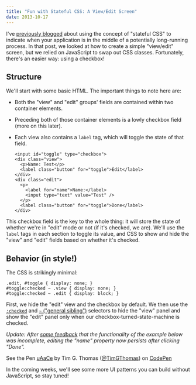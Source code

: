 ```yaml
---
title: "Fun with Stateful CSS: A View/Edit Screen"
date: 2013-10-17
---
```


I've [previously blogged][0] about using the concept of "stateful CSS" to indicate when your application is in the middle of a potentially long-running process. In that post, we looked at how to create a simple "view/edit" screen, but we relied on JavaScript to swap out CSS classes. Fortunately, there's an easier way: using a checkbox!

## Structure

We'll start with some basic HTML. The important things to note here are:
* Both the "view" and "edit" groups' fields are contained within two container elements.
* Preceding both of those container elements is a lowly checkbox field (more on this later).
* Each view also contains a `label` tag, which will toggle the state of that field.

      <input id="toggle" type="checkbox">
      <div class="view">
        <p>Name: Test</p>
        <label class="button" for="toggle">Edit</label>
      </div>
      <div class="edit">
        <p>
          <label for="name">Name:</label>
          <input type="text" value="Test" />
        </p>
        <label class="button" for="toggle">Done</label>
      </div>

This checkbox field is the key to the whole thing: it will store the state of whether we're in "edit" mode or not (if it's checked, we are). We'll use the `label` tags in each section to toggle its value, and CSS to show and hide the "view" and "edit" fields based on whether it's checked.

## Behavior (in style!)

The CSS is strikingly minimal:

    .edit, #toggle { display: none; }
    #toggle:checked ~ .view { display: none; }
    #toggle:checked ~ .edit { display: block; }

First, we hide the "edit" view and the checkbox by default. We then use the [`:checked`][1] and [`~` ("general sibling")][2] selectors to hide the "view" panel and show the "edit" panel only when our checkbox-turned-state-machine is checked.

_Update: After [some feedback][3] that the functionality of the example below was incomplete, editing the "name" property now persists after clicking "Done"._

<p data-theme-id="0" data-slug-hash="uAaCe" data-user="TimGThomas" data-default-tab="result" class='codepen'>See the Pen <a href='http://codepen.io/TimGThomas/pen/uAaCe'>uAaCe</a> by Tim G. Thomas (<a href='http://codepen.io/TimGThomas'>@TimGThomas</a>) on <a href='http://codepen.io'>CodePen</a></p>
<script src="http://codepen.io/assets/embed/ei.js"> </script>

In the coming weeks, we'll see some more UI patterns you can build without JavaScript, so stay tuned!

[0]: /2012/05/mute-your-asynchronous-uis-with-stateful-css/
[1]: https://developer.mozilla.org/en-US/docs/Web/CSS/:checked?redirectlocale=en-US&redirectslug=CSS%2F%3Achecked
[2]: https://developer.mozilla.org/en-US/docs/Web/CSS/General_sibling_selectors
[3]: #comment-1086752051
